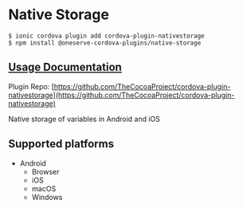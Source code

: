 # Native Storage

```
$ ionic cordova plugin add cordova-plugin-nativestorage
$ npm install @oneserve-cordova-plugins/native-storage
```

## [Usage Documentation](https://oneserve.gitbook.io/oneserve-cordova-plugins/plugins/native-storage/)

Plugin Repo: [https://github.com/TheCocoaProject/cordova-plugin-nativestorage](https://github.com/TheCocoaProject/cordova-plugin-nativestorage)

Native storage of variables in Android and iOS

## Supported platforms

- Android
  - Browser
  - iOS
  - macOS
  - Windows
  


